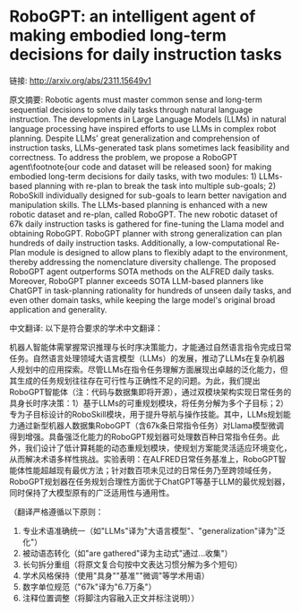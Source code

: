 # RoboGPT: an intelligent agent of making embodied long-term decisions for daily instruction tasks

链接: http://arxiv.org/abs/2311.15649v1

原文摘要:
Robotic agents must master common sense and long-term sequential decisions to
solve daily tasks through natural language instruction. The developments in
Large Language Models (LLMs) in natural language processing have inspired
efforts to use LLMs in complex robot planning. Despite LLMs' great
generalization and comprehension of instruction tasks, LLMs-generated task
plans sometimes lack feasibility and correctness. To address the problem, we
propose a RoboGPT agent\footnote{our code and dataset will be released soon}
for making embodied long-term decisions for daily tasks, with two modules: 1)
LLMs-based planning with re-plan to break the task into multiple sub-goals; 2)
RoboSkill individually designed for sub-goals to learn better navigation and
manipulation skills. The LLMs-based planning is enhanced with a new robotic
dataset and re-plan, called RoboGPT. The new robotic dataset of 67k daily
instruction tasks is gathered for fine-tuning the Llama model and obtaining
RoboGPT. RoboGPT planner with strong generalization can plan hundreds of daily
instruction tasks. Additionally, a low-computational Re-Plan module is designed
to allow plans to flexibly adapt to the environment, thereby addressing the
nomenclature diversity challenge. The proposed RoboGPT agent outperforms SOTA
methods on the ALFRED daily tasks. Moreover, RoboGPT planner exceeds SOTA
LLM-based planners like ChatGPT in task-planning rationality for hundreds of
unseen daily tasks, and even other domain tasks, while keeping the large
model's original broad application and generality.

中文翻译:
以下是符合要求的学术中文翻译：

机器人智能体需掌握常识推理与长时序决策能力，才能通过自然语言指令完成日常任务。自然语言处理领域大语言模型（LLMs）的发展，推动了LLMs在复杂机器人规划中的应用探索。尽管LLMs在指令任务理解方面展现出卓越的泛化能力，但其生成的任务规划往往存在可行性与正确性不足的问题。为此，我们提出RoboGPT智能体（注：代码与数据集即将开源），通过双模块架构实现日常任务的具身长时序决策：1）基于LLMs的可重规划模块，将任务分解为多个子目标；2）专为子目标设计的RoboSkill模块，用于提升导航与操作技能。其中，LLMs规划能力通过新型机器人数据集RoboGPT（含67k条日常指令任务）对Llama模型微调得到增强。具备强泛化能力的RoboGPT规划器可处理数百种日常指令任务。此外，我们设计了低计算耗能的动态重规划模块，使规划方案能灵活适应环境变化，从而解决术语多样性挑战。实验表明：在ALFRED日常任务基准上，RoboGPT智能体性能超越现有最优方法；针对数百项未见过的日常任务乃至跨领域任务，RoboGPT规划器在任务规划合理性方面优于ChatGPT等基于LLM的最优规划器，同时保持了大模型原有的广泛适用性与通用性。

（翻译严格遵循以下原则：
1. 专业术语准确统一（如"LLMs"译为"大语言模型"、"generalization"译为"泛化"）
2. 被动语态转化（如"are gathered"译为主动式"通过...收集"）
3. 长句拆分重组（将原文复合句按中文表达习惯分解为多个短句）
4. 学术风格保持（使用"具身""基准""微调"等学术用语）
5. 数字单位规范（"67k"译为"6.7万条"）
6. 注释位置调整（将脚注内容融入正文并标注说明））
